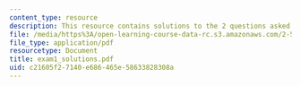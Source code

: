 ```yaml
---
content_type: resource
description: This resource contains solutions to the 2 questions asked in the exam.
file: /media/https%3A/open-learning-course-data-rc.s3.amazonaws.com/2-58j-radiative-transfer-spring-2006/c21605f27140e686465e58633828308a_exam1_solutions.pdf
file_type: application/pdf
resourcetype: Document
title: exam1_solutions.pdf
uid: c21605f2-7140-e686-465e-58633828308a
---
```

